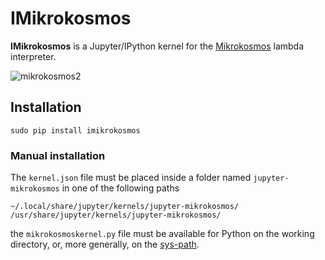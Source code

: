 # IMikrokosmos
**IMikrokosmos** is a Jupyter/IPython kernel for
the [Mikrokosmos](https://github.com/mroman42/mikrokosmos) lambda
interpreter.

![mikrokosmos2](https://user-images.githubusercontent.com/5337877/28381708-11a1608a-6cbc-11e7-80da-2292d4716cdb.png)


## Installation

```
sudo pip install imikrokosmos
```


### Manual installation
The `kernel.json` file must be placed inside a folder named
`jupyter-mikrokosmos` in one of the following paths

```
~/.local/share/jupyter/kernels/jupyter-mikrokosmos/
/usr/share/jupyter/kernels/jupyter-mikrokosmos/
```

the `mikrokosmoskernel.py` file must be available for Python on the
working directory, or, more generally, on
the [sys-path](https://docs.python.org/2/library/sys.html#sys.path).

